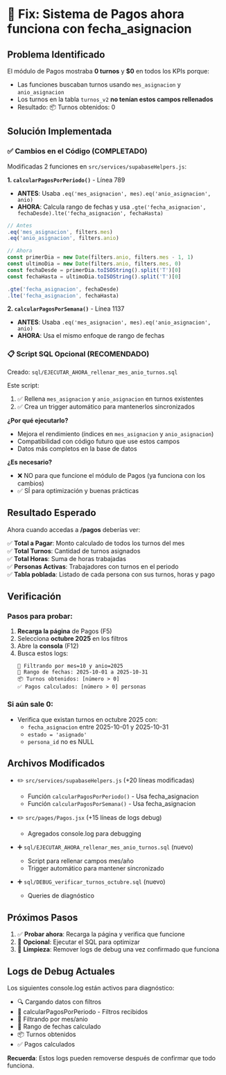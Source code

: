 # 🔧 Fix: Sistema de Pagos ahora funciona con fecha_asignacion

## Problema Identificado

El módulo de Pagos mostraba **0 turnos** y **$0** en todos los KPIs porque:
- Las funciones buscaban turnos usando `mes_asignacion` y `anio_asignacion`
- Los turnos en la tabla `turnos_v2` **no tenían estos campos rellenados**
- Resultado: 📦 Turnos obtenidos: 0

## Solución Implementada

### ✅ Cambios en el Código (COMPLETADO)

Modificadas 2 funciones en `src/services/supabaseHelpers.js`:

**1. `calcularPagosPorPeriodo()`** - Línea 789
- **ANTES**: Usaba `.eq('mes_asignacion', mes).eq('anio_asignacion', anio)`
- **AHORA**: Calcula rango de fechas y usa `.gte('fecha_asignacion', fechaDesde).lte('fecha_asignacion', fechaHasta)`

```javascript
// Antes
.eq('mes_asignacion', filters.mes)
.eq('anio_asignacion', filters.anio)

// Ahora
const primerDia = new Date(filters.anio, filters.mes - 1, 1)
const ultimoDia = new Date(filters.anio, filters.mes, 0)
const fechaDesde = primerDia.toISOString().split('T')[0]
const fechaHasta = ultimoDia.toISOString().split('T')[0]

.gte('fecha_asignacion', fechaDesde)
.lte('fecha_asignacion', fechaHasta)
```

**2. `calcularPagosPorSemana()`** - Línea 1137
- **ANTES**: Usaba `.eq('mes_asignacion', mes).eq('anio_asignacion', anio)`
- **AHORA**: Usa el mismo enfoque de rango de fechas

### 📋 Script SQL Opcional (RECOMENDADO)

Creado: `sql/EJECUTAR_AHORA_rellenar_mes_anio_turnos.sql`

Este script:
1. ✅ Rellena `mes_asignacion` y `anio_asignacion` en turnos existentes
2. ✅ Crea un trigger automático para mantenerlos sincronizados

**¿Por qué ejecutarlo?**
- Mejora el rendimiento (índices en `mes_asignacion` y `anio_asignacion`)
- Compatibilidad con código futuro que use estos campos
- Datos más completos en la base de datos

**¿Es necesario?**
- ❌ NO para que funcione el módulo de Pagos (ya funciona con los cambios)
- ✅ SÍ para optimización y buenas prácticas

## Resultado Esperado

Ahora cuando accedas a **/pagos** deberías ver:

✅ **Total a Pagar**: Monto calculado de todos los turnos del mes  
✅ **Total Turnos**: Cantidad de turnos asignados  
✅ **Total Horas**: Suma de horas trabajadas  
✅ **Personas Activas**: Trabajadores con turnos en el periodo  
✅ **Tabla poblada**: Listado de cada persona con sus turnos, horas y pago

## Verificación

### Pasos para probar:
1. **Recarga la página** de Pagos (F5)
2. Selecciona **octubre 2025** en los filtros
3. Abre la **consola** (F12)
4. Busca estos logs:
   ```
   📅 Filtrando por mes=10 y anio=2025
   📆 Rango de fechas: 2025-10-01 a 2025-10-31
   📦 Turnos obtenidos: [número > 0]
   ✅ Pagos calculados: [número > 0] personas
   ```

### Si aún sale 0:
- Verifica que existan turnos en octubre 2025 con:
  - `fecha_asignacion` entre 2025-10-01 y 2025-10-31
  - `estado = 'asignado'`
  - `persona_id` no es NULL

## Archivos Modificados

- ✏️ `src/services/supabaseHelpers.js` (+20 líneas modificadas)
  - Función `calcularPagosPorPeriodo()` - Usa fecha_asignacion
  - Función `calcularPagosPorSemana()` - Usa fecha_asignacion
  
- ✏️ `src/pages/Pagos.jsx` (+15 líneas de logs debug)
  - Agregados console.log para debugging

- ➕ `sql/EJECUTAR_AHORA_rellenar_mes_anio_turnos.sql` (nuevo)
  - Script para rellenar campos mes/año
  - Trigger automático para mantener sincronizado

- ➕ `sql/DEBUG_verificar_turnos_octubre.sql` (nuevo)
  - Queries de diagnóstico

## Próximos Pasos

1. ✅ **Probar ahora**: Recarga la página y verifica que funcione
2. 🔧 **Opcional**: Ejecutar el SQL para optimizar
3. 🧹 **Limpieza**: Remover logs de debug una vez confirmado que funciona

## Logs de Debug Actuales

Los siguientes console.log están activos para diagnóstico:
- 🔍 Cargando datos con filtros
- 🔧 calcularPagosPorPeriodo - Filtros recibidos
- 📅 Filtrando por mes/anio
- 📆 Rango de fechas calculado
- 📦 Turnos obtenidos
- ✅ Pagos calculados

**Recuerda**: Estos logs pueden removerse después de confirmar que todo funciona.
